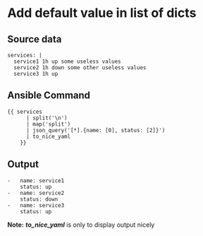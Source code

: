 # Add default value in list of dicts

## Source data
```
services: |
  service1 1h up some useless values
  service2 1h down some other useless values
  service3 1h up
```

## Ansible Command

```
{{ services
      | split('\n')
      | map('split')
      | json_query('[*].{name: [0], status: [2]}')
      | to_nice_yaml
    }}
```
## Output

```
-   name: service1
    status: up
-   name: service2
    status: down
-   name: service3
    status: up
```
**Note:** ***to_nice_yaml*** is only to display output nicely
